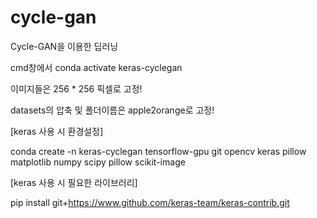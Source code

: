 # cycle-gan

Cycle-GAN을 이용한 딥러닝

cmd창에서 conda activate keras-cyclegan


이미지들은 256 * 256 픽셀로 고정!


datasets의 압축 및 폴더이름은 apple2orange로 고정!


[keras 사용 시 환경설정]


conda create -n keras-cyclegan tensorflow-gpu git opencv keras pillow matplotlib numpy scipy pillow scikit-image


[keras 사용 시 필요한 라이브러리]


pip install git+https://www.github.com/keras-team/keras-contrib.git
